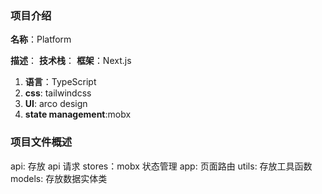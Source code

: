 ### 项目介绍

**名称**：Platform

**描述**：
**技术栈**：
**框架**：Next.js

1. **语言**：TypeScript
2. **css**: tailwindcss
3. **UI**: arco design
4. **state management**:mobx

### 项目文件概述

api: 存放 api 请求
stores：mobx 状态管理
app: 页面路由
utils: 存放工具函数
models: 存放数据实体类
